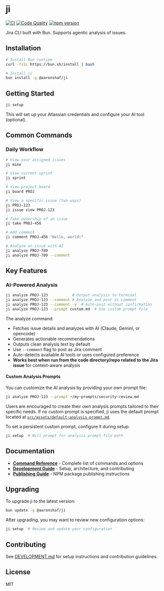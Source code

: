 # ji

[![CI](https://github.com/aaronshaf/ji/actions/workflows/ci.yml/badge.svg)](https://github.com/aaronshaf/ji/actions/workflows/ci.yml)
[![Code Quality](https://img.shields.io/badge/warnings-0-brightgreen)](https://github.com/aaronshaf/ji/actions/workflows/ci.yml)
[![npm version](https://img.shields.io/npm/v/@aaronshaf/ji)](https://www.npmjs.com/package/@aaronshaf/ji)

Jira CLI built with Bun. Supports agentic analysis of issues.

## Installation

```bash
# Install Bun runtime
curl -fsSL https://bun.sh/install | bash

# Install ji
bun install -g @aaronshaf/ji
```

## Getting Started

```bash
ji setup
```

This will set up your Atlassian credentials and configure your AI tool (optional).

## Common Commands

### Daily Workflow

```bash
# View your assigned issues
ji mine

# View current sprint
ji sprint

# View project board
ji board PROJ

# View a specific issue (two ways)
ji PROJ-123
ji issue view PROJ-123

# Take ownership of an issue
ji take PROJ-456

# Add comment
ji comment PROJ-456 "Hello, world!"

# Analyze an issue with AI
ji analyze PROJ-789
ji analyze PROJ-789 --comment
```

## Key Features

### AI-Powered Analysis

```bash
ji analyze PROJ-123           # Output analysis to terminal
ji analyze PROJ-123 --comment # Analyze and post as comment
ji analyze PROJ-123 --comment -y  # Auto-post without confirmation
ji analyze PROJ-123 --prompt custom.md  # Use custom prompt file
```

The analyze command:
- Fetches issue details and analyzes with AI (Claude, Gemini, or opencode)
- Generates actionable recommendations
- Outputs clean analysis text by default
- Use `--comment` flag to post as Jira comment
- Auto-detects available AI tools or uses configured preference
- **Works best when run from the code directory/repo related to the Jira issue** for context-aware analysis

#### Custom Analysis Prompts

You can customize the AI analysis by providing your own prompt file:

```bash
ji analyze PROJ-123 --prompt ~/my-prompts/security-review.md
```

Users are encouraged to create their own analysis prompts tailored to their specific needs. If no custom prompt is specified, ji uses the default prompt located at [`src/assets/default-analysis-prompt.md`](https://github.com/aaronshaf/ji/blob/main/src/assets/default-analysis-prompt.md).

To set a persistent custom prompt, configure it during setup:
```bash
ji setup  # Will prompt for analysis prompt file path
```

## Documentation

- [**Command Reference**](docs/DOCS.md) - Complete list of commands and options
- [**Development Guide**](DEVELOPMENT.md) - Setup, architecture, and contributing
- [**Publishing Guide**](PUBLISHING.md) - NPM package publishing instructions

## Upgrading

To upgrade ji to the latest version:

```bash
bun update -g @aaronshaf/ji
```

After upgrading, you may want to review new configuration options:

```bash
ji setup  # Review and update your configuration
```

## Contributing

See [DEVELOPMENT.md](DEVELOPMENT.md) for setup instructions and contribution guidelines.

## License

MIT
